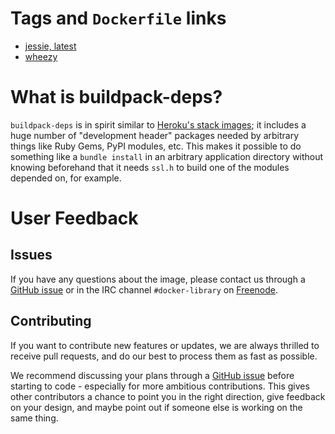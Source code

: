 # Tags and `Dockerfile` links

- [jessie, latest](https://github.com/docker-library/docker-buildpack-deps/blob/c75f8bc5aac9e1f0c7bc4d262038247e6777e204/jessie/Dockerfile)
- [wheezy](https://github.com/docker-library/docker-buildpack-deps/blob/c75f8bc5aac9e1f0c7bc4d262038247e6777e204/wheezy/Dockerfile)

# What is buildpack-deps?

`buildpack-deps` is in spirit similar to [Heroku's stack images](https://github.com/heroku/stack-images/blob/master/bin/cedar.sh); it includes a huge number of "development header" packages needed by arbitrary things like Ruby Gems, PyPI modules, etc.  This makes it possible to do something like a `bundle install` in an arbitrary application directory without knowing beforehand that it needs `ssl.h` to build one of the modules depended on, for example.

# User Feedback

## Issues

If you have any questions about the image, please contact us through a [GitHub issue](https://github.com/docker-library/buildpack-deps/issues) or in the IRC channel `#docker-library` on [Freenode](https://freenode.net).

## Contributing

If you want to contribute new features or updates, we are always thrilled to receive pull requests, and do our best to process them as fast as possible.

We recommend discussing your plans through a [GitHub issue](https://github.com/docker-library/buildpack-deps/issues) before starting to code - especially for more ambitious contributions. This gives other contributors a chance to point you in the right direction, give feedback on your design, and maybe point out if someone else is working on the same thing.
